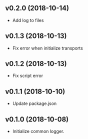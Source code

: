 ## v0.2.0 (2018-10-14)

* Add log to files

## v0.1.3 (2018-10-13)

* Fix error when initialize transports

## v0.1.2 (2018-10-13)

* Fix script error

## v0.1.1 (2018-10-10)

* Update package.json

## v0.1.0 (2018-10-08)

* Initialize common logger.
